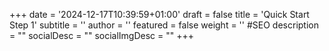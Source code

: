 +++
date = '2024-12-17T10:39:59+01:00'
draft = false
title = 'Quick Start Step 1'
subtitle = ''
author = ''
featured = false
weight = ''
#SEO
description = ""
socialDesc = ""
socialImgDesc = ""
+++
